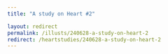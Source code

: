```yaml
---
title: "A study on Heart #2"

layout: redirect
permalink: /illusts/240628-a-study-on-heart-2
redirect: /heartstudies/240628-a-study-on-heart-2
---
```

